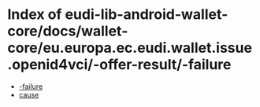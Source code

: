 # Index of eudi-lib-android-wallet-core/docs/wallet-core/eu.europa.ec.eudi.wallet.issue.openid4vci/-offer-result/-failure

- [-failure](/eudi-lib-android-wallet-core/docs/wallet-core/eu.europa.ec.eudi.wallet.issue.openid4vci/-offer-result/-failure/-failure/)
- [cause](/eudi-lib-android-wallet-core/docs/wallet-core/eu.europa.ec.eudi.wallet.issue.openid4vci/-offer-result/-failure/cause/)